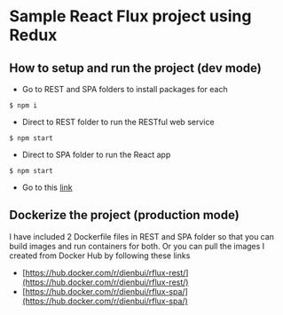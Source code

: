 # Sample React Flux project using Redux

## How to setup and run the project (dev mode)

-   Go to REST and SPA folders to install packages for each

```
$ npm i
```

-   Direct to REST folder to run the RESTful web service

```
$ npm start
```

-   Direct to SPA folder to run the React app

```
$ npm start
```

-  Go to this [link](http://localhost:8000/)

## Dockerize the project (production mode)

I have included 2 Dockerfile files in REST and SPA folder so that you can build images and run containers for both. Or you can 
pull the images I created from Docker Hub by following these links

-   [https://hub.docker.com/r/dienbui/rflux-rest/](https://hub.docker.com/r/dienbui/rflux-rest/)
-   [https://hub.docker.com/r/dienbui/rflux-spa/](https://hub.docker.com/r/dienbui/rflux-spa/)

